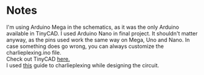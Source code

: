 # Notes
I'm using Arduino Mega in the schematics, as it was the only Arduino available
in TinyCAD. I used Arduino Nano in final project. It shouldn't matter anyway, as 
the pins used work the same way on Mega, Uno and Nano. In case something does go 
wrong, you can always customize the charlieplexing.ino file.<br>
Check out TinyCAD [here.](https://www.tinycad.net/) <br>
I used [this](http://www.multiwingspan.co.uk/arduino.php?page=charlie) guide to 
charlieplexing while designing the circuit.